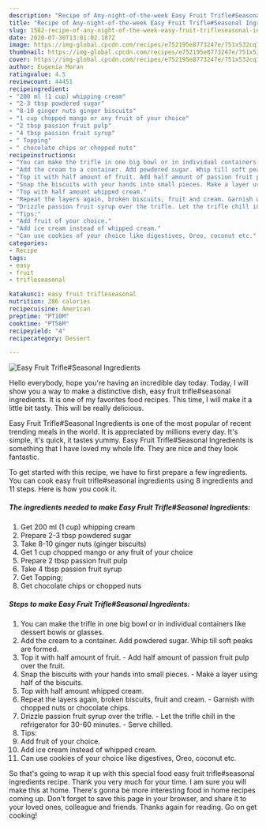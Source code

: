 ```yaml
---
description: "Recipe of Any-night-of-the-week Easy Fruit Trifle#Seasonal Ingredients"
title: "Recipe of Any-night-of-the-week Easy Fruit Trifle#Seasonal Ingredients"
slug: 1582-recipe-of-any-night-of-the-week-easy-fruit-trifleseasonal-ingredients
date: 2020-07-30T13:01:02.187Z
image: https://img-global.cpcdn.com/recipes/e752195e8773247e/751x532cq70/easy-fruit-trifleseasonal-ingredients-recipe-main-photo.jpg
thumbnail: https://img-global.cpcdn.com/recipes/e752195e8773247e/751x532cq70/easy-fruit-trifleseasonal-ingredients-recipe-main-photo.jpg
cover: https://img-global.cpcdn.com/recipes/e752195e8773247e/751x532cq70/easy-fruit-trifleseasonal-ingredients-recipe-main-photo.jpg
author: Eugenia Moran
ratingvalue: 4.5
reviewcount: 44451
recipeingredient:
- "200 ml (1 cup) whipping cream"
- "2-3 tbsp powdered sugar"
- "8-10 ginger nuts ginger biscuits"
- "1 cup chopped mango or any fruit of your choice"
- "2 tbsp passion fruit pulp"
- "4 tbsp passion fruit syrup"
- " Topping"
- " chocolate chips or chopped nuts"
recipeinstructions:
- "You can make the trifle in one big bowl or in individual containers like dessert bowls or glasses."
- "Add the cream to a container. Add powdered sugar. Whip till soft peaks are formed."
- "Top it with half amount of fruit. Add half amount of passion fruit pulp over the fruit."
- "Snap the biscuits with your hands into small pieces. Make a layer using half of the biscuits."
- "Top with half amount whipped cream."
- "Repeat the layers again, broken biscuits, fruit and cream. Garnish with chopped nuts or chocolate chips."
- "Drizzle passion fruit syrup over the trifle. Let the trifle chill in the refrigerator for 30-60 minutes. Serve chilled."
- "Tips:"
- "Add fruit of your choice."
- "Add ice cream instead of whipped cream."
- "Can use cookies of your choice like digestives, Oreo, coconut etc."
categories:
- Recipe
tags:
- easy
- fruit
- trifleseasonal

katakunci: easy fruit trifleseasonal 
nutrition: 286 calories
recipecuisine: American
preptime: "PT10M"
cooktime: "PT56M"
recipeyield: "4"
recipecategory: Dessert

---
```



![Easy Fruit Trifle#Seasonal Ingredients](https://img-global.cpcdn.com/recipes/e752195e8773247e/751x532cq70/easy-fruit-trifleseasonal-ingredients-recipe-main-photo.jpg)

Hello everybody, hope you're having an incredible day today. Today, I will show you a way to make a distinctive dish, easy fruit trifle#seasonal ingredients. It is one of my favorites food recipes. This time, I will make it a little bit tasty. This will be really delicious.



Easy Fruit Trifle#Seasonal Ingredients is one of the most popular of recent trending meals in the world. It is appreciated by millions every day. It's simple, it's quick, it tastes yummy. Easy Fruit Trifle#Seasonal Ingredients is something that I have loved my whole life. They are nice and they look fantastic.


To get started with this recipe, we have to first prepare a few ingredients. You can cook easy fruit trifle#seasonal ingredients using 8 ingredients and 11 steps. Here is how you cook it.

<!--inarticleads1-->

##### The ingredients needed to make Easy Fruit Trifle#Seasonal Ingredients:

1. Get 200 ml (1 cup) whipping cream
1. Prepare 2-3 tbsp powdered sugar
1. Take 8-10 ginger nuts (ginger biscuits)
1. Get 1 cup chopped mango or any fruit of your choice
1. Prepare 2 tbsp passion fruit pulp
1. Take 4 tbsp passion fruit syrup
1. Get  Topping;
1. Get  chocolate chips or chopped nuts




<!--inarticleads2-->

##### Steps to make Easy Fruit Trifle#Seasonal Ingredients:

1. You can make the trifle in one big bowl or in individual containers like dessert bowls or glasses.
1. Add the cream to a container. Add powdered sugar. Whip till soft peaks are formed.
1. Top it with half amount of fruit. - Add half amount of passion fruit pulp over the fruit.
1. Snap the biscuits with your hands into small pieces. - Make a layer using half of the biscuits.
1. Top with half amount whipped cream.
1. Repeat the layers again, broken biscuits, fruit and cream. - Garnish with chopped nuts or chocolate chips.
1. Drizzle passion fruit syrup over the trifle. - Let the trifle chill in the refrigerator for 30-60 minutes. - Serve chilled.
1. Tips:
1. Add fruit of your choice.
1. Add ice cream instead of whipped cream.
1. Can use cookies of your choice like digestives, Oreo, coconut etc.




So that's going to wrap it up with this special food easy fruit trifle#seasonal ingredients recipe. Thank you very much for your time. I am sure you will make this at home. There's gonna be more interesting food in home recipes coming up. Don't forget to save this page in your browser, and share it to your loved ones, colleague and friends. Thanks again for reading. Go on get cooking!

